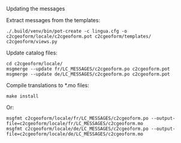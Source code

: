 Updating the messages

Extract messages from the templates:

    ./.build/venv/bin/pot-create -c lingua.cfg -o c2cgeoform/locale/c2cgeoform.pot c2cgeoform/templates/ c2cgeoform/views.py

Update catalog files:

    cd c2cgeoform/locale/
    msgmerge --update fr/LC_MESSAGES/c2cgeoform.po c2cgeoform.pot
    msgmerge --update de/LC_MESSAGES/c2cgeoform.po c2cgeoform.pot

Compile translations to *.mo files:

    make install

Or:

    msgfmt c2cgeoform/locale/fr/LC_MESSAGES/c2cgeoform.po --output-file=c2cgeoform/locale/fr/LC_MESSAGES/c2cgeoform.mo
    msgfmt c2cgeoform/locale/de/LC_MESSAGES/c2cgeoform.po --output-file=c2cgeoform/locale/de/LC_MESSAGES/c2cgeoform.mo